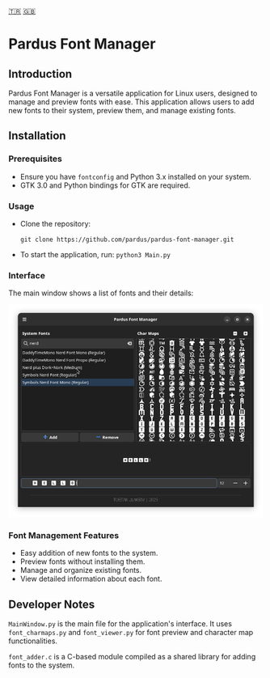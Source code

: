
[🇹🇷](README_TR.md) [🇬🇧](README.md)

# Pardus Font Manager

## Introduction
Pardus Font Manager is a versatile application for Linux users, designed to
manage and preview fonts with ease.
This application allows users to add new fonts to their system, preview them,
and manage existing fonts. 

## Installation

### Prerequisites
- Ensure you have `fontconfig` and Python 3.x installed on your system.
- GTK 3.0 and Python bindings for GTK are required.

### Usage
- Clone the repository:

    ```
    git clone https://github.com/pardus/pardus-font-manager.git
    ```

- To start the application, run:
    `python3 Main.py`

### Interface

The main window shows a list of fonts and their details:

![Font List](screenshots/font_list.png)

### Font Management Features
- Easy addition of new fonts to the system.
- Preview fonts without installing them.
- Manage and organize existing fonts.
- View detailed information about each font.

## Developer Notes
`MainWindow.py` is the main file for the application's interface.
It uses `font_charmaps.py` and `font_viewer.py` for font preview and character
map functionalities.

`font_adder.c` is a C-based module compiled as a shared library for adding fonts to the system.
